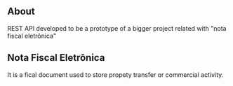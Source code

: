 ## About
REST API developed to be a prototype of a bigger project related with "nota fiscal eletrônica"

## Nota Fiscal Eletrônica
It is a fical document used to store propety transfer or commercial activity.

